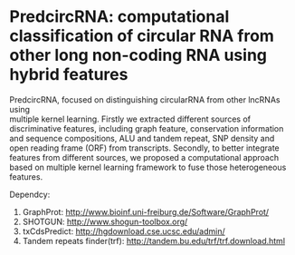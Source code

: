 # PredcircRNA: computational classification of circular RNA from other long non-coding RNA using hybrid features

PredcircRNA, focused on distinguishing circularRNA from other lncRNAs using  
multiple kernel learning. Firstly we extracted different sources of discriminative features, including graph feature, conservation information and sequence 
compositions, ALU and tandem repeat, SNP density and open reading frame (ORF) from transcripts. Secondly, to better integrate features from different sources, we 
proposed a computational approach based on multiple kernel learning framework to fuse those heterogeneous features.


Dependcy:
1. GraphProt: http://www.bioinf.uni-freiburg.de/Software/GraphProt/
2. SHOTGUN: http://www.shogun-toolbox.org/
3. txCdsPredict: http://hgdownload.cse.ucsc.edu/admin/
4. Tandem repeats finder(trf): http://tandem.bu.edu/trf/trf.download.html

